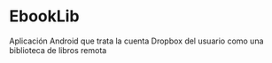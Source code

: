 # EbookLib
Aplicación Android que trata la cuenta Dropbox del usuario como una biblioteca de libros remota
